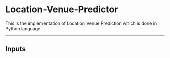 # Location-Venue-Predictor
This is the implementation of Location Venue Prediction which is done in Python language. 

---------------------------------------------------------------------------------------------
## Inputs

